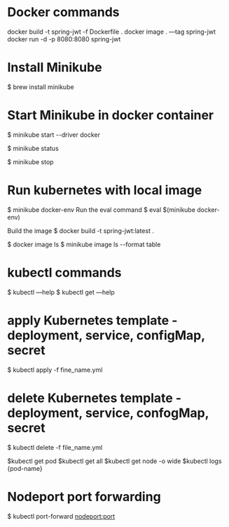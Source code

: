 # Docker commands

docker build -t spring-jwt -f Dockerfile .
docker image . —tag spring-jwt
docker run -d -p 8080:8080 spring-jwt


# Install Minikube
$ brew install minikube

# Start Minikube in docker container
$ minikube start --driver docker

$ minikube status

$ minikube stop

# Run kubernetes with local image

$ minikube docker-env
Run the eval command
$ eval $(minikube docker-env)

Build the image
$ docker build -t spring-jwt:latest .

$ docker image ls
$ minikube image ls --format table 

# kubectl commands

$ kubectl —help
$ kubectl get —help

# apply Kubernetes template - deployment, service, configMap, secret
$ kubectl apply -f fine_name.yml

# delete Kubernetes template - deployment, service, confogMap, secret
$ kubectl delete -f file_name.yml

$kubectl get pod
$kubectl get all
$kubectl get node -o wide
$kubectl logs {pod-name}

# Nodeport port forwarding
$ kubectl port-forward <pod-name> <nodeport:port>